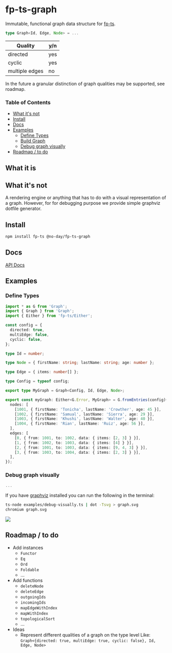 # fp-ts-graph

Immutable, functional graph data structure for [fp-ts](https://github.com/gcanti/fp-ts).

```ts
type Graph<Id, Edge, Node> = ...
```

| Quality        | y/n |
| -------------- | --- |
| directed       | yes |
| cyclic         | yes |
| multiple edges | no  |

In the future a granular distinction of graph qualities may be supported, see roadmap.

### Table of Contents

<!-- START doctoc generated TOC please keep comment here to allow auto update -->
<!-- DON'T EDIT THIS SECTION, INSTEAD RE-RUN doctoc TO UPDATE -->

- [What it's not](#what-its-not)
- [Install](#install)
- [Docs](#docs)
- [Examples](#examples)
  - [Define Types](#define-types)
  - [Build Graph](#build-graph)
  - [Debug graph visually](#debug-graph-visually)
- [Roadmap / to do](#roadmap--to-do)

<!-- END doctoc generated TOC please keep comment here to allow auto update -->

## What it is

## What it's not

A rendering engine or anything that has to do with a visual representation of a graph. However, for for debugging purpose we provide simple graphviz dotfile generator.

## Install

```bash
npm install fp-ts @no-day/fp-ts-graph
```

## Docs

[API Docs](https://no-day.github.io/fp-ts-graph/modules/index.ts.html)

## Examples

### Define Types

```ts
import * as G from 'Graph';
import { Graph } from 'Graph';
import { Either } from 'fp-ts/Either';

const config = {
  directed: true,
  multiEdge: false,
  cyclic: false,
};

type Id = number;

type Node = { firstName: string; lastName: string; age: number };

type Edge = { items: number[] };

type Config = typeof config;

export type MyGraph = Graph<Config, Id, Edge, Node>;

export const myGraph: Either<G.Error, MyGraph> = G.fromEntries(config)({
  nodes: [
    [1001, { firstName: 'Tonicha', lastName: 'Crowther', age: 45 }],
    [1002, { firstName: 'Samual', lastName: 'Sierra', age: 29 }],
    [1003, { firstName: 'Khushi', lastName: 'Walter', age: 40 }],
    [1004, { firstName: 'Rian', lastName: 'Ruiz', age: 56 }],
  ],
  edges: [
    [0, { from: 1001, to: 1002, data: { items: [2, 3] } }],
    [1, { from: 1002, to: 1003, data: { items: [4] } }],
    [2, { from: 1001, to: 1003, data: { items: [9, 4, 3] } }],
    [3, { from: 1003, to: 1004, data: { items: [2, 3] } }],
  ],
});
```

### Debug graph visually

```ts
...
```

If you have [graphviz](https://graphviz.org) installed you can run the following in the terminal:

```bash
ts-node examples/debug-visually.ts | dot -Tsvg > graph.svg
chromium graph.svg
```

<img src="./graph.svg"/>

## Roadmap / to do

- Add instances
  - `Functor`
  - `Eq`
  - `Ord`
  - `Foldable`
  - ...
- Add functions
  - `deleteNode`
  - `deleteEdge`
  - `outgoingIds`
  - `incomingIds`
  - `mapEdgeWithIndex`
  - `mapWithIndex`
  - `topologicalSort`
  - ...
- Ideas
  - Represent different qualities of a graph on the type level
    Like: `Graph<{directed: true, multiEdge: true, cyclic: false}, Id, Edge, Node>`
